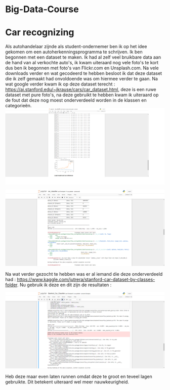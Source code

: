 # Big-Data-Course

# Car recognizing

Als autohandelaar zijnde als student-ondernemer ben ik op het idee gekomen om een autoherkenningsprogramma te schrijven. Ik ben begonnen met een dataset te maken. Ik had al zelf veel bruikbare data aan de hand van al verkochte auto's, ik kwam uiteraard nog vele foto's te kort dus ben ik begonnen met foto's van Flickr.com en Unsplash.com. Na vele downloads verder en wat gecodeerd te hebben besloot ik dat deze dataset die ik zelf gemaakt had onvoldoende was om hiermee verder te gaan. Na wat google verder kwam ik op deze dataset terecht : https://ai.stanford.edu/~jkrause/cars/car_dataset.html, deze is een ruwe dataset met pure foto's, na deze gebruikt te hebben kwam ik uiteraard op de fout dat deze nog moest onderverdeeld worden in de klassen en categorieën.
![Screenshot](BigData.png)

![Screenshot](Error1.png)


Na wat verder gezocht te hebben was er al iemand die deze onderverdeeld had : 
https://www.kaggle.com/jutrera/stanford-car-dataset-by-classes-folder. 
Nu gebruik ik deze en dit zijn de resultaten :

![Screenshot](LangeVersie.png)

Heb deze maar even laten runnen omdat deze te groot en teveel lagen gebruikte. Dit betekent uiteraard wel meer nauwkeurigheid.


